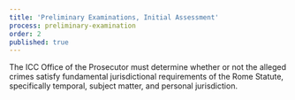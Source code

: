 ```yaml
---
title: 'Preliminary Examinations, Initial Assessment'
process: preliminary-examination
order: 2
published: true
---
```



The ICC Office of the Prosecutor must determine whether or not the alleged crimes satisfy fundamental jurisdictional requirements of the Rome Statute, specifically temporal, subject matter, and personal jurisdiction.